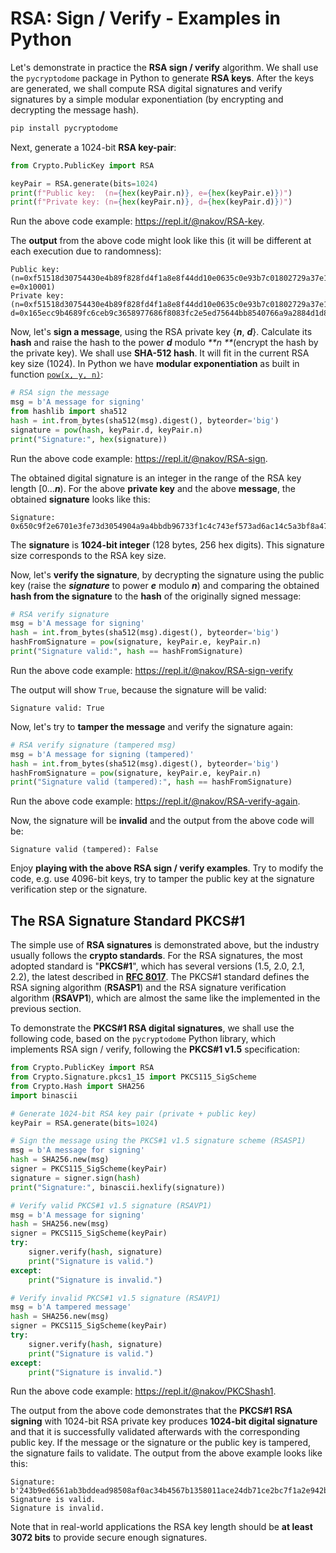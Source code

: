 # RSA: Sign / Verify - Examples in Python

Let's demonstrate in practice the **RSA sign / verify** algorithm. We shall use the `pycryptodome` package in Python to generate **RSA keys**. After the keys are generated, we shall compute RSA digital signatures and verify signatures by a simple modular exponentiation \(by encrypting and decrypting the message hash\).

```py
pip install pycryptodome
```

Next, generate a 1024-bit **RSA key-pair**:

```py
from Crypto.PublicKey import RSA

keyPair = RSA.generate(bits=1024)
print(f"Public key:  (n={hex(keyPair.n)}, e={hex(keyPair.e)})")
print(f"Private key: (n={hex(keyPair.n)}, d={hex(keyPair.d)})")
```

Run the above code example: https://repl.it/@nakov/RSA-key.

The **output** from the above code might look like this \(it will be different at each execution due to randomness\):

```
Public key:  (n=0xf51518d30754430e4b89f828fd4f1a8e8f44dd10e0635c0e93b7c01802729a37e1dfc8848d7fbbdf2599830268d544c1ecab4f2b19b6164a4ac29c8b1a4ec6930047397d0bb93aa77ed0c2f5d5c90ff3d458755b2367b46cc5c0d83f8f8673ec85b0575b9d1cea2c35a0b881a6d007d95c1cc94892bec61c2e9ed1599c1e605f, e=0x10001)
Private key: (n=0xf51518d30754430e4b89f828fd4f1a8e8f44dd10e0635c0e93b7c01802729a37e1dfc8848d7fbbdf2599830268d544c1ecab4f2b19b6164a4ac29c8b1a4ec6930047397d0bb93aa77ed0c2f5d5c90ff3d458755b2367b46cc5c0d83f8f8673ec85b0575b9d1cea2c35a0b881a6d007d95c1cc94892bec61c2e9ed1599c1e605f, d=0x165ecc9b4689fc6ceb9c3658977686f8083fc2e5ed75644bb8540766a9a2884d1d82edac9bb5d312353e63e4ee68b913f264589f98833459a7a547e0b2900a33e71023c4dedb42875b2dfdf412881199a990dfb77c097ce71b9c8b8811480f1637b85900137231ab47a7e0cbecc0b011c2c341b6de2b2e9c24d455ccd1fc0c21)
```

Now, let's **sign a message**, using the RSA private key {_**n**_, _**d**_}. Calculate its **hash** and raise the hash to the power _**d**_ modulo _**n **_\(encrypt the hash by the private key\). We shall use **SHA-512 hash**. It will fit in the current RSA key size \(1024\). In Python we have **modular exponentiation** as built in function [`pow(x, y, n)`](https://docs.python.org/3/library/functions.html#pow):

```py
# RSA sign the message
msg = b'A message for signing'
from hashlib import sha512
hash = int.from_bytes(sha512(msg).digest(), byteorder='big')
signature = pow(hash, keyPair.d, keyPair.n)
print("Signature:", hex(signature))
```

Run the above code example: https://repl.it/@nakov/RSA-sign.

The obtained digital signature is an integer in the range of the RSA key length \[0..._**n**_\). For the above **private key** and the above **message**, the obtained **signature** looks like this:

```
Signature: 0x650c9f2e6701e3fe73d3054904a9a4bbdb96733f1c4c743ef573ad6ac14c5a3bf8a4731f6e6276faea5247303677fb8dbdf24ff78e53c25052cdca87eecfee85476bcb8a05cb9a1efef7cb87dd68223e117ce800ac46177172544757a487be32f5ab8fe0879fa8add78be465ea8f8d5acf977e9f1ae36d4d47816ea6ed41372b
```

The **signature** is **1024-bit integer** \(128 bytes, 256 hex digits\). This signature size corresponds to the RSA key size.

Now, let's **verify the signature**, by decrypting the signature using the public key \(raise the _**signature**_ to power _**e**_ modulo _**n**_\) and comparing the obtained **hash from the signature** to the **hash** of the originally signed message:

```py
# RSA verify signature
msg = b'A message for signing'
hash = int.from_bytes(sha512(msg).digest(), byteorder='big')
hashFromSignature = pow(signature, keyPair.e, keyPair.n)
print("Signature valid:", hash == hashFromSignature)
```

Run the above code example: https://repl.it/@nakov/RSA-sign-verify

The output will show `True`, because the signature will be valid:

```
Signature valid: True
```

Now, let's try to **tamper the message** and verify the signature again:

```py
# RSA verify signature (tampered msg)
msg = b'A message for signing (tampered)'
hash = int.from_bytes(sha512(msg).digest(), byteorder='big')
hashFromSignature = pow(signature, keyPair.e, keyPair.n)
print("Signature valid (tampered):", hash == hashFromSignature)
```

Run the above code example: https://repl.it/@nakov/RSA-verify-again.

Now, the signature will be **invalid** and the output from the above code will be:

```
Signature valid (tampered): False
```

Enjoy **playing with the above RSA sign / verify examples**. Try to modify the code, e.g. use 4096-bit keys, try to tamper the public key at the signature verification step or the signature.

## The RSA Signature Standard PKCS\#1

The simple use of **RSA signatures** is demonstrated above, but the industry usually follows the **crypto standards**. For the RSA signatures, the most adopted standard is "**PKCS\#1**", which has several versions \(1.5, 2.0, 2.1, 2.2\), the latest described in [**RFC 8017**](https://tools.ietf.org/html/rfc8017#page-15). The PKCS\#1 standard defines the RSA signing algorithm \(**RSASP1**\) and the RSA signature verification algorithm \(**RSAVP1**\), which are almost the same like the implemented in the previous section.

To demonstrate the **PKCS\#1 RSA digital signatures**, we shall use the following code, based on the `pycryptodome` Python library, which implements RSA sign / verify, following the **PKCS\#1 v1.5** specification:

```py
from Crypto.PublicKey import RSA
from Crypto.Signature.pkcs1_15 import PKCS115_SigScheme
from Crypto.Hash import SHA256
import binascii

# Generate 1024-bit RSA key pair (private + public key)
keyPair = RSA.generate(bits=1024)

# Sign the message using the PKCS#1 v1.5 signature scheme (RSASP1)
msg = b'A message for signing'
hash = SHA256.new(msg)
signer = PKCS115_SigScheme(keyPair)
signature = signer.sign(hash)
print("Signature:", binascii.hexlify(signature))

# Verify valid PKCS#1 v1.5 signature (RSAVP1)
msg = b'A message for signing'
hash = SHA256.new(msg)
signer = PKCS115_SigScheme(keyPair)
try:
    signer.verify(hash, signature)
    print("Signature is valid.")
except:
    print("Signature is invalid.")

# Verify invalid PKCS#1 v1.5 signature (RSAVP1)
msg = b'A tampered message'
hash = SHA256.new(msg)
signer = PKCS115_SigScheme(keyPair)
try:
    signer.verify(hash, signature)
    print("Signature is valid.")
except:
    print("Signature is invalid.")
```

Run the above code example: https://repl.it/@nakov/PKCShash1.

The output from the above code demonstrates that the **PKCS\#1 RSA signing** with 1024-bit RSA private key produces **1024-bit digital signature** and that it is successfully validated afterwards with the corresponding public key. If the message or the signature or the public key is tampered, the signature fails to validate. The output from the above example looks like this:

```
Signature: b'243b9ed6561ab3bddead98508af0ac34b4567b1358011ace24db71ce2bc7f1a2e942b6231aa84cb07bae85b668d7c7cd0bc40cdda6f8162de57f0ee842e589c58f94aa4f96d51355f8aa395d7db950ebb9d375fca3124b6222699a645e93287bc6f5eb5b750fc0b470588f949a887dff75ed42cf01d9642a5d497f609b8cd043'
Signature is valid.
Signature is invalid.
```

Note that in real-world applications the RSA key length should be **at least 3072 bits** to provide secure enough signatures.

